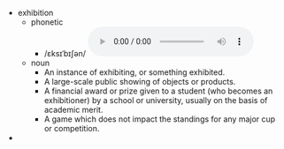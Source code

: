 - exhibition
	- phonetic
		- /ɛksɪˈbɪʃən/
		  <audio controls><source src="https://api.dictionaryapi.dev/media/pronunciations/en/exhibition-us.mp3"></audio>
	- noun
		- An instance of exhibiting, or something exhibited.
		- A large-scale public showing of objects or products.
		- A financial award or prize given to a student (who becomes an exhibitioner) by a school or university, usually on the basis of academic merit.
		- A game which does not impact the standings for any major cup or competition.
-